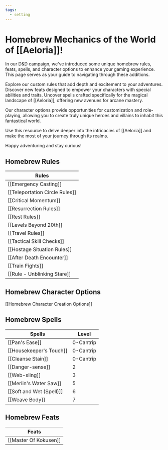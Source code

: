 ```yaml
---
tags:
  - setting
---
```

# Homebrew Mechanics of the World of [[Aeloria]]!

In our D&D campaign, we've introduced some unique homebrew rules, feats, spells, and character options to enhance your gaming experience. This page serves as your guide to navigating through these additions.

Explore our custom rules that add depth and excitement to your adventures. Discover new feats designed to empower your characters with special abilities and traits. Uncover spells crafted specifically for the magical landscape of [[Aeloria]], offering new avenues for arcane mastery.

Our character options provide opportunities for customization and role-playing, allowing you to create truly unique heroes and villains to inhabit this fantastical world.

Use this resource to delve deeper into the intricacies of [[Aeloria]] and make the most of your journey through its realms. 

Happy adventuring and stay curious! 

## Homebrew Rules

| Rules                          |
| ------------------------------ |
| [[Emergency Casting]]          |
| [[Teleportation Circle Rules]] |
| [[Critical Momentum]]          |
| [[Resurrection Rules]]         |
| [[Rest Rules]]                 |
| [[Levels Beyond 20th]]         |
| [[Travel Rules]]               |
| [[Tactical Skill Checks]]      |
| [[Hostage Situation Rules]]    |
| [[After Death Encounter]]      |
| [[Train Fights]]               |
| [[Rule - Unblinking Stare]]          |

## Homebrew Character Options

[[Homebrew Character Creation Options]]

## Homebrew Spells

| Spells                  | Level     |
| ----------------------- | --------- |
| [[Pan's Ease]]          | 0-Cantrip |
| [[Housekeeper's Touch]] | 0-Cantrip |
| [[Cleanse Stain]]       | 0-Cantrip |
| [[Danger-sense]]        | 2         |
| [[Web-sling]]           | 3         |
| [[Merlin's Water Saw]]  | 5         |
| [[Soft and Wet (Spell)]]        | 6         |
| [[Weave Body]]          | 7         |

## Homebrew Feats

| Feats                         |
| ----------------------------- |
| [[Master Of Kokusen]] |

